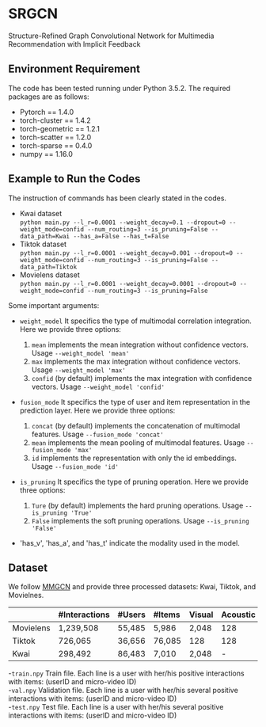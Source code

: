 # SRGCN
Structure-Refined Graph Convolutional Network for Multimedia Recommendation with Implicit Feedback

## Environment Requirement
The code has been tested running under Python 3.5.2. The required packages are as follows:
- Pytorch == 1.4.0
- torch-cluster == 1.4.2
- torch-geometric == 1.2.1
- torch-scatter == 1.2.0
- torch-sparse == 0.4.0
- numpy == 1.16.0

## Example to Run the Codes
The instruction of commands has been clearly stated in the codes.
- Kwai dataset  
```python main.py --l_r=0.0001 --weight_decay=0.1 --dropout=0 --weight_mode=confid --num_routing=3 --is_pruning=False --data_path=Kwai --has_a=False --has_t=False```
- Tiktok dataset  
`python main.py --l_r=0.0001 --weight_decay=0.001 --dropout=0 --weight_mode=confid --num_routing=3 --is_pruning=False --data_path=Tiktok`
- Movielens dataset  
`python main.py --l_r=0.0001 --weight_decay=0.0001 --dropout=0 --weight_mode=confid --num_routing=3 --is_pruning=False`  

Some important arguments:  

- `weight_model` 
  It specifics the type of multimodal correlation integration. Here we provide three options:  
  1. `mean` implements the mean integration without confidence vectors. Usage `--weight_model 'mean'`
  2. `max` implements the max integration without confidence vectors. Usage `--weight_model 'max'`
  3. `confid` (by default)  implements the max integration with confidence vectors. Usage `--weight_model 'confid'`
  
- `fusion_mode` 
  It specifics the type of user and item representation in the prediction layer. Here we provide three options:  
  1. `concat` (by default) implements the concatenation of multimodal features. Usage `--fusion_mode 'concat'`
  2. `mean` implements the mean pooling of multimodal features. Usage `--fusion_mode 'max'`
  3. `id` implements the representation with only the id embeddings. Usage `--fusion_mode 'id'`
  

- `is_pruning` 
  It specifics the type of pruning operation. Here we provide three options:  
  1. `Ture` (by default) implements the hard pruning operations. Usage `--is_pruning 'True'`
  2. `False` implements the soft pruning operations. Usage `--is_pruning 'False'`
  
- 'has_v', 'has_a', and 'has_t' indicate the modality used in the model.

## Dataset
We follow [MMGCN](https://github.com/weiyinwei/MMGCN) and provide three processed datasets: Kwai, Tiktok, and Movielnes.  

||#Interactions|#Users|#Items|Visual|Acoustic|Textual|
|:-|:-|:-|:-|:-|:-|:-|
|Movielens|1,239,508|55,485|5,986|2,048|128|100|
|Tiktok|726,065|36,656|76,085|128|128|128|
|Kwai|298,492|86,483|7,010|2,048|-|-|

-`train.npy`
   Train file. Each line is a user with her/his positive interactions with items: (userID and micro-video ID)  
-`val.npy`
   Validation file. Each line is a user with her/his several positive interactions with items: (userID and micro-video ID)  
-`test.npy`
   Test file. Each line is a user with her/his several positive interactions with items: (userID and micro-video ID)  

